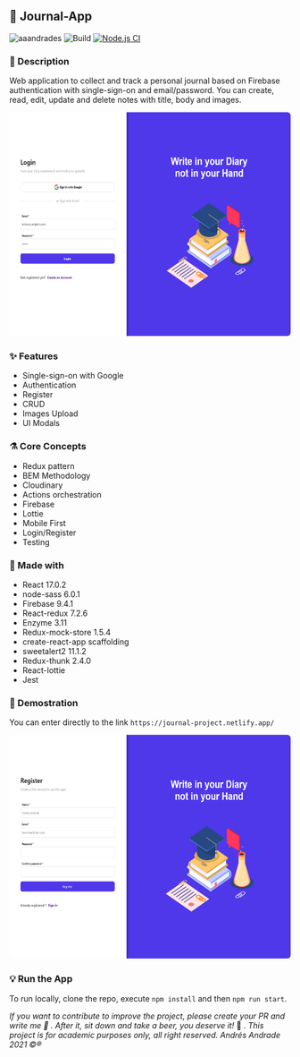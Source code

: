 ## :rocket: Journal-App

![aaandrades](https://img.shields.io/badge/-Frontend-orange)
![Build](https://img.shields.io/badge/-Working-brightgreen)
[![Node.js CI](https://github.com/aaandrades/Journal-App/actions/workflows/node.js.yml/badge.svg?branch=test%2Funit-text)](https://github.com/aaandrades/Journal-App/actions/workflows/node.js.yml)

### :memo: Description
Web application to collect and track a personal journal based on Firebase authentication with single-sign-on and email/password. You can create, read, edit, update and delete notes with title, body and images.

<img src="src/assets/images/readme/main.png"  alt="Login screen" width="600" height="400" style=border-radius:6px>

### :sparkles: Features
- Single-sign-on with Google
- Authentication
- Register
- CRUD
- Images Upload
- UI Modals
### :alembic: Core Concepts
- Redux pattern
- BEM Methodology
- Cloudinary
- Actions orchestration
- Firebase
- Lottie
- Mobile First
- Login/Register
- Testing
### :construction: Made with
- React 17.0.2
- node-sass 6.0.1
- Firebase 9.4.1
- React-redux 7.2.6
- Enzyme 3.11
- Redux-mock-store 1.5.4
- create-react-app scaffolding
- sweetalert2 11.1.2
- Redux-thunk 2.4.0
- React-lottie
- Jest
### :hammer: Demostration
You can enter directly to the link ```https://journal-project.netlify.app/```

<img src="src/assets/images/readme/register.png"  alt="Register screen" width="600" height="400" style=border-radius:6px>

### :bulb: Run the App
To run locally, clone the repo, execute ```npm install``` and then ```npm run start```.

*If you want to contribute to improve the project, please create your PR and write me :speech_balloon: . After it, sit down and take a beer, you deserve it!* :beers: .
*This project is for academic purposes only, all right reserved. Andrés Andrade 2021 :copyright::registered:*
